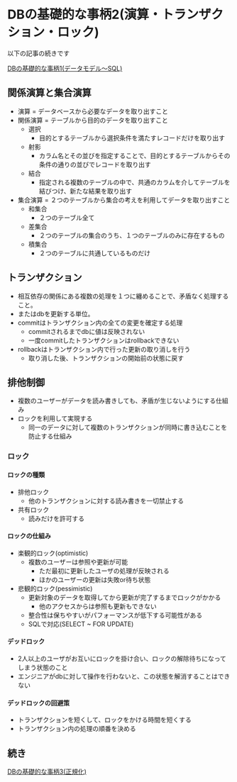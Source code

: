 # DBの基礎的な事柄2(演算・トランザクション・ロック)

以下の記事の続きです

[DBの基礎的な事柄1(データモデル〜SQL)](https://qiita.com/akitika/items/981674e7dc2954355738)

## 関係演算と集合演算

- 演算 = データベースから必要なデータを取り出すこと
- 関係演算 = テーブルから目的のデータを取り出すこと
  - 選択
    - 目的とするテーブルから選択条件を満たすレコードだけを取り出す
  - 射影
    - カラム名とその並びを指定することで、目的とするテーブルからその条件の通りの並びでレコードを取り出す
  - 結合
    - 指定される複数のテーブルの中で、共通のカラムを介してテーブルを結びつけ、新たな結果を取り出す
- 集合演算 = ２つのテーブルから集合の考えを利用してデータを取り出すこと
  - 和集合
    - ２つのテーブル全て
  - 差集合
    - ２つのテーブルの集合のうち、１つのテーブルのみに存在するもの
  - 積集合
    - ２つのテーブルに共通しているものだけ

## トランザクション

- 相互依存の関係にある複数の処理を１つに纏めることで、矛盾なく処理すること。
- またはdbを更新する単位。
- commitはトランザクション内の全ての変更を確定する処理
  - commitされるまでdbに値は反映されない
  - 一度commitしたトランザクションはrollbackできない
- rollbackはトランザクション内で行った更新の取り消しを行う
  - 取り消した後、トランザクションの開始前の状態に戻す

## 排他制御

- 複数のユーザーがデータを読み書きしても、矛盾が生じないようにする仕組み
- ロックを利用して実現する
  - 同一のデータに対して複数のトランザクションが同時に書き込むことを防止する仕組み

### ロック

#### ロックの種類

- 排他ロック
  - 他のトランザクションに対する読み書きを一切禁止する
- 共有ロック
  - 読みだけを許可する

#### ロックの仕組み

- 楽観的ロック(optimistic)
  - 複数のユーザーは参照や更新が可能
    - ただ最初に更新したユーザの処理が反映される
    - ほかのユーザーの更新は失敗or待ち状態
- 悲観的ロック(pessimistic)
  - 更新対象のデータを取得してから更新が完了するまでロックがかかる
    - 他のアクセスからは参照も更新もできない
  - 整合性は保ちやすいがパフォーマンスが低下する可能性がある
  - SQLで対応(SELECT ~ FOR UPDATE)

#### デッドロック

- 2人以上のユーザがお互いにロックを掛け合い、ロックの解除待ちになってしまう状態のこと
- エンジニアがdbに対して操作を行わないと、この状態を解消することはできない

#### デッドロックの回避策

- トランザクションを短くして、ロックをかける時間を短くする
- トランザクション内の処理の順番を決める

## 続き

[DBの基礎的な事柄3(正規化)](https://qiita.com/akitika/items/4e863c9443bfcfafae3f)

